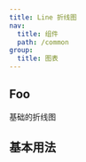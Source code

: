 ```yaml
---
title: Line 折线图
nav:
  title: 组件
  path: /common
group:
  title: 图表
---
```


## Foo

<p>基础的折线图</p>

## 基本用法

<code src="./demos/index1.tsx"/>
